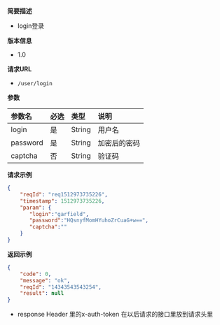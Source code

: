 **简要描述** 
- login登录

**版本信息**
- 1.0

**请求URL** 
- `/user/login `

**参数** 

|参数名|必选|类型|说明|
|:---- |:---   |:---|:----- |
|login |是 | String | 用户名 |
|password |是 | String | 加密后的密码 |
|captcha |否 | String | 验证码|



**请求示例**

```JSON
{
    "reqId": "req1512973735226",
    "timestamp": 1512973735226,
    "param": {
       "login":"garfield",
       "password":"HQsnyfMomHYuhoZrCuaG+w==",
       "captcha":""
    }
}
```



 **返回示例**

```JSON
{
    "code": 0,
    "message": "ok",
    "reqId": "14343543543254",
    "result": null
}
```
- response Header 里的x-auth-token 在以后请求的接口里放到请求头里
